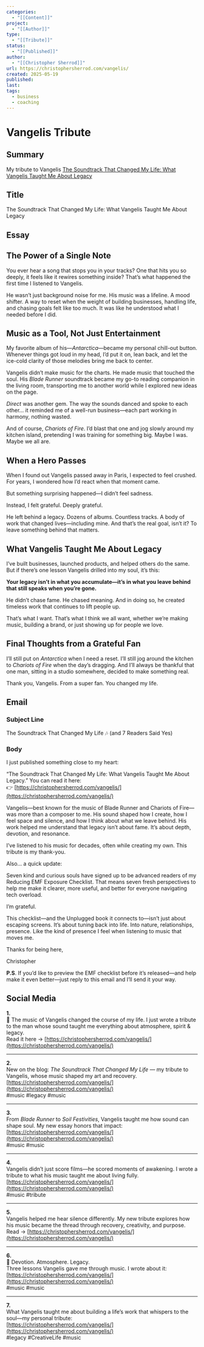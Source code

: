```yaml
---
categories:
  - "[[Content]]"
project:
  - "[[Author]]"
type:
  - "[[Tribute]]"
status:
  - "[[Published]]"
author:
  - "[[Christopher Sherrod]]"
url: https://christophersherrod.com/vangelis/
created: 2025-05-19
published:
last:
tags:
  - business
  - coaching
---
```


# Vangelis Tribute

## Summary
My tribute to Vangelis
[The Soundtrack That Changed My Life: What Vangelis Taught Me About Legacy](https://christophersherrod.com/vangelis/)
## Title
The Soundtrack That Changed My Life: What Vangelis Taught Me About Legacy

## Essay
## The Power of a Single Note

You ever hear a song that stops you in your tracks? One that hits you so deeply, it feels like it rewires something inside? That’s what happened the first time I listened to Vangelis.

He wasn’t just background noise for me. His music was a lifeline. A mood shifter. A way to reset when the weight of building businesses, handling life, and chasing goals felt like too much. It was like he understood what I needed before I did.

## Music as a Tool, Not Just Entertainment

My favorite album of his—_Antarctica_—became my personal chill-out button. Whenever things got loud in my head, I’d put it on, lean back, and let the ice-cold clarity of those melodies bring me back to center.

Vangelis didn’t make music for the charts. He made music that touched the soul. His _Blade Runner_ soundtrack became my go-to reading companion in the living room, transporting me to another world while I explored new ideas on the page.

_Direct_ was another gem. The way the sounds danced and spoke to each other… it reminded me of a well-run business—each part working in harmony, nothing wasted.

And of course, _Chariots of Fire_. I’d blast that one and jog slowly around my kitchen island, pretending I was training for something big. Maybe I was. Maybe we all are.

## When a Hero Passes

When I found out Vangelis passed away in Paris, I expected to feel crushed. For years, I wondered how I’d react when that moment came.

But something surprising happened—I didn’t feel sadness.

Instead, I felt grateful. Deeply grateful.

He left behind a legacy. Dozens of albums. Countless tracks. A body of work that changed lives—including mine. And that’s the real goal, isn’t it? To leave something behind that matters.

## What Vangelis Taught Me About Legacy

I’ve built businesses, launched products, and helped others do the same. But if there’s one lesson Vangelis drilled into my soul, it’s this:

**Your legacy isn’t in what you accumulate—it’s in what you leave behind that still speaks when you’re gone.**

He didn’t chase fame. He chased meaning. And in doing so, he created timeless work that continues to lift people up.

That’s what I want. That’s what I think we all want, whether we’re making music, building a brand, or just showing up for people we love.

## Final Thoughts from a Grateful Fan

I’ll still put on _Antarctica_ when I need a reset. I’ll still jog around the kitchen to _Chariots of Fire_ when the day’s dragging. And I’ll always be thankful that one man, sitting in a studio somewhere, decided to make something real.

Thank you, Vangelis. From a super fan. You changed my life.

## Email
### Subject Line
The Soundtrack That Changed My Life 🎶 (and 7 Readers Said Yes)
### Body
I just published something close to my heart:

“The Soundtrack That Changed My Life: What Vangelis Taught Me About Legacy.” You can read it here: 👉 [https://christophersherrod.com/vangelis/](https://christophersherrod.com/vangelis/)

Vangelis—best known for the music of Blade Runner and Chariots of Fire—was more than a composer to me. His sound shaped how I create, how I feel space and silence, and how I think about what we leave behind. His work helped me understand that legacy isn’t about fame. It’s about depth, devotion, and resonance.

I’ve listened to his music for decades, often while creating my own. This tribute is my thank-you.

Also… a quick update:

Seven kind and curious souls have signed up to be advanced readers of my Reducing EMF Exposure Checklist. That means seven fresh perspectives to help me make it clearer, more useful, and better for everyone navigating tech overload.

I’m grateful.

This checklist—and the Unplugged book it connects to—isn’t just about escaping screens. It’s about tuning back into life. Into nature, relationships, presence. Like the kind of presence I feel when listening to music that moves me.

Thanks for being here,

Christopher

**P.S**. If you’d like to preview the EMF checklist before it’s released—and help make it even better—just reply to this email and I’ll send it your way.
## Social Media
**1.**  
🎹 The music of Vangelis changed the course of my life. I just wrote a tribute to the man whose sound taught me everything about atmosphere, spirit & legacy.  
Read it here → [https://christophersherrod.com/vangelis/](https://christophersherrod.com/vangelis/)

---

**2.**  
New on the blog: _The Soundtrack That Changed My Life_ — my tribute to Vangelis, whose music shaped my art and recovery.  
[https://christophersherrod.com/vangelis/](https://christophersherrod.com/vangelis/)  
#music #legacy #music

---

**3.**  
From _Blade Runner_ to _Soil Festivities_, Vangelis taught me how sound can shape soul. My new essay honors that impact:  
[https://christophersherrod.com/vangelis/](https://christophersherrod.com/vangelis/)  
#music #music

---

**4.**  
Vangelis didn’t just score films—he scored moments of awakening. I wrote a tribute to what his music taught me about living fully.  
[https://christophersherrod.com/vangelis/](https://christophersherrod.com/vangelis/)  
#music #tribute

---

**5.**  
Vangelis helped me hear silence differently. My new tribute explores how his music became the thread through recovery, creativity, and purpose.  
Read → [https://christophersherrod.com/vangelis/](https://christophersherrod.com/vangelis/)

---

**6.**  
💫 Devotion. Atmosphere. Legacy.  
Three lessons Vangelis gave me through music. I wrote about it:  
[https://christophersherrod.com/vangelis/](https://christophersherrod.com/vangelis/)  
#music #music

---

**7.**  
What Vangelis taught me about building a life’s work that whispers to the soul—my personal tribute:  
[https://christophersherrod.com/vangelis/](https://christophersherrod.com/vangelis/)  
#legacy #CreativeLife #music